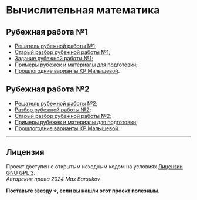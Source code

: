 # Вычислительная математика

## Рубежная работа №1

- [Решатель рубежной работы №1](https://205826.github.io/T2P/T2P_EDITOR.html?id=299994);
- [Старый разбор рубежной работы №1](https://gitlab.com/edubenetskiy/rubezhka1);
- [Задание рубежной работы №1](./Задание%20контрольной%20работы%20№1.pdf);
- [Примеры рубежек и материалы для подготовки](https://drive.google.com/drive/folders/1kZCp7M1HqCq2ukxZj2kIEhzbJ6k6414M);
- [Прошлогодние варианты КР Малышевой](https://docs.google.com/document/d/17VgkXfi2U4cPUn9Isf_bvXzmgrr0a7mDbFRTQuJGVJY/edit).

## Рубежная работа №2

- [Решатель рубежной работы №2](https://205826.github.io/T2P/T2P_EDITOR.html?id=299990);
- [Разбор рубежной работы №2](./рубежки/Вычмат.%20Рубеж%202.pdf);
- [Старый разбор рубежной работы №2](https://gitlab.com/edubenetskiy/rubezhka2);
- [Примеры рубежек и материалы для подготовки](https://drive.google.com/drive/folders/1kZCp7M1HqCq2ukxZj2kIEhzbJ6k6414M);
- [Прошлогодние варианты КР Малышевой](https://docs.google.com/document/d/17VgkXfi2U4cPUn9Isf_bvXzmgrr0a7mDbFRTQuJGVJY/edit).

---

## Лицензия

Проект доступен с открытым исходным кодом на условиях [Лицензии GNU GPL 3](https://opensource.org/license/gpl-3-0/). \
*Авторские права 2024 Max Barsukov*

**Поставьте звезду :star:, если вы нашли этот проект полезным.**

